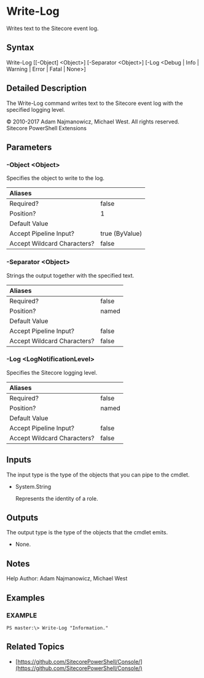 # Write-Log

Writes text to the Sitecore event log.

## Syntax

Write-Log \[\[-Object\] &lt;Object&gt;\] \[-Separator &lt;Object&gt;\] \[-Log &lt;Debug \| Info \| Warning \| Error \| Fatal \| None&gt;\]

## Detailed Description

The Write-Log command writes text to the Sitecore event log with the specified logging level.

© 2010-2017 Adam Najmanowicz, Michael West. All rights reserved. Sitecore PowerShell Extensions

## Parameters

### -Object  &lt;Object&gt;

Specifies the object to write to the log.

| Aliases |  |
| :--- | :--- |
| Required? | false |
| Position? | 1 |
| Default Value |  |
| Accept Pipeline Input? | true \(ByValue\) |
| Accept Wildcard Characters? | false |

### -Separator  &lt;Object&gt;

Strings the output together with the specified text.

| Aliases |  |
| :--- | :--- |
| Required? | false |
| Position? | named |
| Default Value |  |
| Accept Pipeline Input? | false |
| Accept Wildcard Characters? | false |

### -Log  &lt;LogNotificationLevel&gt;

Specifies the Sitecore logging level.

| Aliases |  |
| :--- | :--- |
| Required? | false |
| Position? | named |
| Default Value |  |
| Accept Pipeline Input? | false |
| Accept Wildcard Characters? | false |

## Inputs

The input type is the type of the objects that you can pipe to the cmdlet.

* System.String

  Represents the identity of a role.

## Outputs

The output type is the type of the objects that the cmdlet emits.

* None. 

## Notes

Help Author: Adam Najmanowicz, Michael West

## Examples

### EXAMPLE

```text
PS master:\> Write-Log "Information."
```

## Related Topics

* [https://github.com/SitecorePowerShell/Console/](https://github.com/SitecorePowerShell/Console/) 

